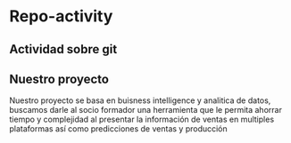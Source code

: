 # Repo-activity
## Actividad sobre git
## Nuestro proyecto
Nuestro proyecto se basa en buisness intelligence y analitica de datos, buscamos darle al socio formador una herramienta que le permita ahorrar tiempo y complejidad al presentar la información de ventas en multiples plataformas así como predicciones de ventas y producción
